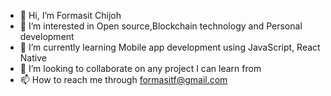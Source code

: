 - 👋 Hi, I’m Formasit Chijoh
- 👀 I’m interested in Open source,Blockchain technology and Personal development 
- 🌱 I’m currently learning Mobile app development using JavaScript, React Native
- 💞️ I’m looking to collaborate on any project I can learn from
- 📫 How to reach me through formasitf@gmail.com

<!---
Formasitchijoh/Formasitchijoh is a ✨ special ✨ repository because its `README.md` (this file) appears on your GitHub profile.
You can click the Preview link to take a look at your changes.
--->
